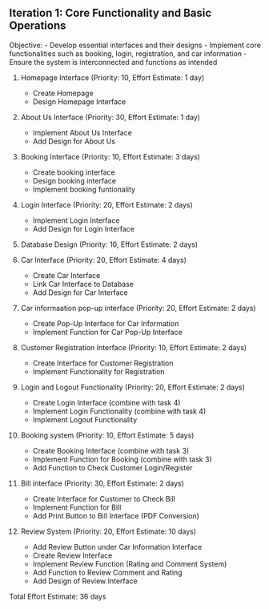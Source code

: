 ## Iteration 1: Core Functionality and Basic Operations

Objective:
            - Develop essential interfaces and their designs
            - Implement core functionalities such as booking, login, registration, and car information
            - Ensure the system is interconnected and functions as intended



1. Homepage Interface (Priority: 10, Effort Estimate: 1 day)
    - Create Homepage
    - Design Homepage Interface

2. About Us Interface (Priority: 30, Effort Estimate: 1 day)
    - Implement About Us Interface
    - Add Design for About Us

3. Booking Interface (Priority: 10, Effort Estimate: 3 days)
    - Create booking interface
    - Design booking interface
    - Implement booking funtionality

4. Login Interface (Priority: 20, Effort Estimate: 2 days)
    - Implement Login Interface
    - Add Design for Login Interface

5. Database Design (Priority: 10, Effort Estimate: 2 days)

6. Car Interface (Priority: 20, Effort Estimate: 4 days)
    - Create Car Interface
    - Link Car Interface to Database
    - Add Design for Car Interface

7. Car informaation pop-up interface (Priority: 20, Effort Estimate: 2 days)
    - Create Pop-Up Interface for Car Information
    - Implement Function for Car Pop-Up Interface

8. Customer Registration Interface (Priority: 10, Effort Estimate: 2 days)
    - Create Interface for Customer Registration
    - Implement Functionality for Registration

9. Login and Logout Functionality (Priority: 20, Effort Estimate: 2 days)
    - Create Login Interface (combine with task 4)
    - Implement Login Functionality (combine with task 4)
    - Implement Logout Functionality

10. Booking system (Priority: 10, Effort Estimate: 5 days)
    - Create Booking Interface (combine with task 3)
    - Implement Function for Booking (combine with task 3)
    - Add Function to Check Customer Login/Register

11. Bill interface (Priority: 30, Effort Estimate: 2 days)
    - Create Interface for Customer to Check Bill
    - Implement Function for Bill
    - Add Print Button to Bill Interface (PDF Conversion)

12. Review System (Priority: 20, Effort Estimate: 10 days)
    - Add Review Button under Car Information Interface
    - Create Review Interface
    - Implement Review Function (Rating and Comment System)
    - Add Function to Review Comment and Rating
    - Add Design of Review Interface

Total Effort Estimate: 36 days